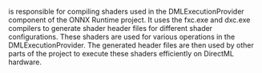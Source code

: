 is responsible for compiling shaders used in the DMLExecutionProvider component of the ONNX Runtime project. It uses the fxc.exe and dxc.exe compilers to generate shader header files for different shader configurations. These shaders are used for various operations in the DMLExecutionProvider. The generated header files are then used by other parts of the project to execute these shaders efficiently on DirectML hardware.